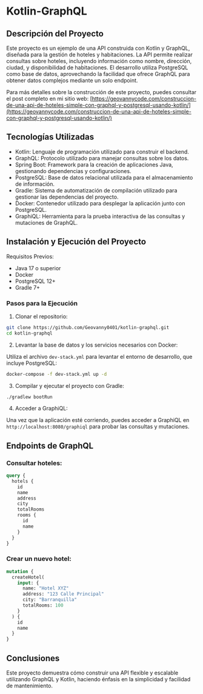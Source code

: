 # Kotlin-GraphQL

## Descripción del Proyecto

Este proyecto es un ejemplo de una API construida con Kotlin y GraphQL, diseñada para la gestión de hoteles y habitaciones. La API permite realizar consultas sobre hoteles, incluyendo información como nombre, dirección, ciudad, y disponibilidad de habitaciones. El desarrollo utiliza PostgreSQL como base de datos, aprovechando la facilidad que ofrece GraphQL para obtener datos complejos mediante un solo endpoint.

Para más detalles sobre la construcción de este proyecto, puedes consultar el post completo en mi sitio web: [https://geovannycode.com/construccion-de-una-api-de-hoteles-simple-con-graphql-y-postgresql-usando-kotlin/](https://geovannycode.com/construccion-de-una-api-de-hoteles-simple-con-graphql-y-postgresql-usando-kotlin/)

## Tecnologías Utilizadas
- Kotlin: Lenguaje de programación utilizado para construir el backend.
- GraphQL: Protocolo utilizado para manejar consultas sobre los datos.
- Spring Boot: Framework para la creación de aplicaciones Java, gestionando dependencias y configuraciones.
- PostgreSQL: Base de datos relacional utilizada para el almacenamiento de información.
- Gradle: Sistema de automatización de compilación utilizado para gestionar las dependencias del proyecto.
- Docker: Contenedor utilizado para desplegar la aplicación junto con PostgreSQL.
- GraphiQL: Herramienta para la prueba interactiva de las consultas y mutaciones de GraphQL.

## Instalación y Ejecución del Proyecto
Requisitos Previos:
- Java 17 o superior
- Docker
- PostgreSQL 12+
- Gradle 7+

### Pasos para la Ejecución
1. Clonar el repositorio:

```bash
git clone https://github.com/Geovanny0401/kotlin-graphql.git
cd kotlin-graphql
```

2. Levantar la base de datos y los servicios necesarios con Docker:

Utiliza el archivo `dev-stack.yml` para levantar el entorno de desarrollo, que incluye PostgreSQL:

```bash
docker-compose -f dev-stack.yml up -d
```

3. Compilar y ejecutar el proyecto con Gradle:

```bash
./gradlew bootRun
```

4. Acceder a GraphiQL:

Una vez que la aplicación esté corriendo, puedes acceder a GraphiQL en `http://localhost:8080/graphiql` para probar las consultas y mutaciones.

## Endpoints de GraphQL

### Consultar hoteles:
```graphql
query {
  hotels {
    id
    name
    address
    city
    totalRooms
    rooms {
      id
      name
    }
  }
}
```
### Crear un nuevo hotel:

```graphql
mutation {
  createHotel(
    input: {
      name: "Hotel XYZ"
      address: "123 Calle Principal"
      city: "Barranquilla"
      totalRooms: 100
    }
  ) {
    id
    name
  }
}
```

## Conclusiones
Este proyecto demuestra cómo construir una API flexible y escalable utilizando GraphQL y Kotlin, haciendo énfasis en la simplicidad y facilidad de mantenimiento.
